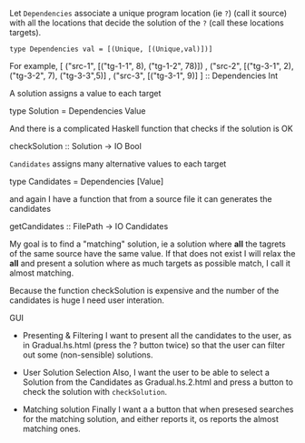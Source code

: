 Let `Dependencies` associate a unique program location (ie `?`) (call it source)
with all the locations that decide the solution of the `?` (call these locations targets). 

    type Dependencies val = [(Unique, [(Unique,val)])]

For example, [ ("src-1", [("tg-1-1", 8), ("tg-1-2", 78)])
             , ("src-2", [("tg-3-1", 2), ("tg-3-2", 7), ("tg-3-3",5)]
             , ("src-3", [("tg-3-1", 9)]
             ] :: Dependencies Int


A solution assigns a value to each target

type Solution = Dependencies Value

And there is a complicated Haskell function that checks if the solution is OK

checkSolution :: Solution -> IO Bool 

`Candidates` assigns many alternative values to each target

type Candidates = Dependencies [Value]

and again I have a function that from a source file it can generates the candidates 

getCandidates :: FilePath -> IO Candidates


My goal is to find a "matching" solution, 
ie a solution where **all** the tagrets of the same source have the same value. 
If that does not exist I will relax the **all** and present a solution where
as much targets as possible match, I call it almost matching. 

Because the function checkSolution is expensive and the number of the candidates is huge 
I need user interation. 

GUI
- Presenting & Filtering 
I want to present all the candidates to the user, as in Gradual.hs.html (press the ? button twice) so that the user can filter out some (non-sensible) solutions. 


- User Solution Selection
Also, I want the user to be able to select a Solution from the Candidates as Gradual.hs.2.html and press a button to check the solution with `checkSolution`.


- Matching solution
Finally I want a a button that when presesed searches for the matching solution, and either reports it, os reports the almost matching ones. 
